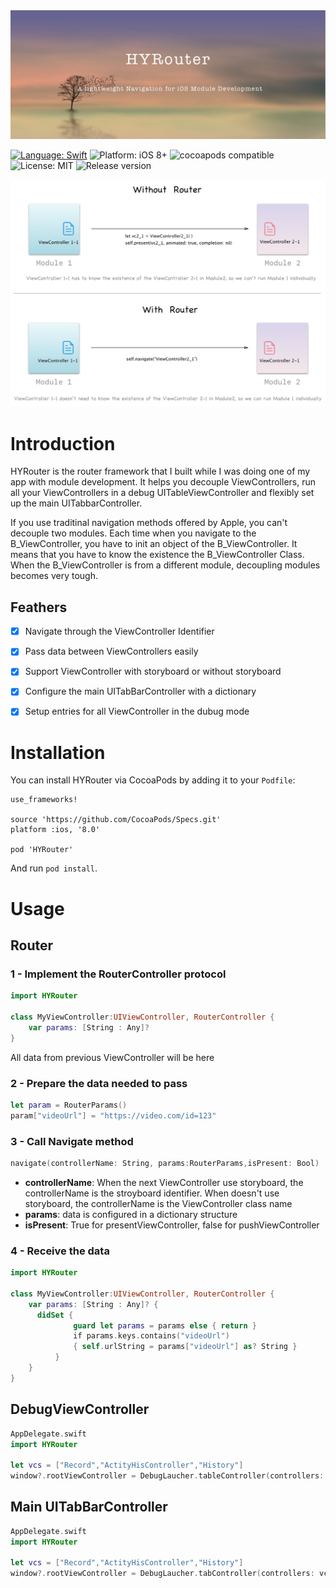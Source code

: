 <img src="https://github.com/CranberryYam/HYRouter/blob/master/Asset/Cover.png">

[![Language: Swift](https://img.shields.io/badge/language-swift-78CAAE.svg)](https://developer.apple.com/swift)
![Platform: iOS 8+](https://img.shields.io/badge/platform-iOS%208%2B-239AE2.svg)
![cocoapods compatible](https://img.shields.io/badge/cocoapods-compatible-brightgreen.svg)
![License: MIT](https://img.shields.io/badge/license-MIT-EC7A89.svg)
![Release version](https://img.shields.io/badge/release-v0.0.2-ff69b4.svg)

<img src="https://github.com/CranberryYam/HYRouter/blob/master/Asset/HYRouterExplain.png">

# Introduction
HYRouter is the router framework that I built while I was doing one of my app with module development. It helps you decouple ViewControllers, run all your ViewControllers in a debug UITableViewController and flexibly set up the main UITabbarController.

If you use traditinal navigation methods offered by Apple, you can't decouple two modules. Each time when you navigate to the B_ViewController, you have to init an object of the B_ViewController. It means that you have to know the existence the B_ViewController Class. When the B_ViewController is from a different module, decoupling modules becomes very tough.

## Feathers
- [x] Navigate through the ViewController Identifier  
- [x] Pass data between ViewControllers easily
- [x] Support ViewController with storyboard or without storyboard
- [x] Configure the main UITabBarController with a dictionary
- [x] Setup entries for all ViewController in the dubug mode


# Installation

You can install HYRouter via CocoaPods by adding it to your `Podfile`:
```
use_frameworks!

source 'https://github.com/CocoaPods/Specs.git'
platform :ios, '8.0'

pod 'HYRouter'
```

And run `pod install`.


# Usage

## Router
### 1 - Implement the RouterController protocol
```swift
import HYRouter

class MyViewController:UIViewController, RouterController {
    var params: [String : Any]?
}
```
All data from previous ViewController will be here

### 2 - Prepare the data needed to pass
```swift
let param = RouterParams()
param["videoUrl"] = "https://video.com/id=123"
```
### 3 - Call Navigate method
```swift
navigate(controllerName: String, params:RouterParams,isPresent: Bool)
```
- **controllerName**: When the next ViewController use storyboard, the controllerName is the stroyboard identifier. When doesn't use storyboard, the controllerName is the ViewController class name
- **params**: data is configured in a dictionary structure
- **isPresent**: True for presentViewController, false for pushViewController

### 4 - Receive the data
```swift
import HYRouter

class MyViewController:UIViewController, RouterController {
    var params: [String : Any]? {
      didSet {
              guard let params = params else { return }
              if params.keys.contains("videoUrl")
              { self.urlString = params["videoUrl"] as? String }
          }
    }
}
```

## DebugViewController
```swift
AppDelegate.swift
import HYRouter

let vcs = ["Record","ActityHisController","History"]
window?.rootViewController = DebugLaucher.tableController(controllers: vcs)
```

## Main UITabBarController
```swift
AppDelegate.swift
import HYRouter

let vcs = ["Record","ActityHisController","History"]
window?.rootViewController = DebugLaucher.tabController(controllers: vcs)
```

